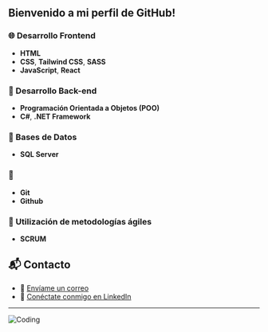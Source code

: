  ## Bienvenido a mi perfil de GitHub!

### 🌐 Desarrollo Frontend
- **HTML**
- **CSS**, **Tailwind CSS**, **SASS**
- **JavaScript**, **React**

### 🔨 Desarrollo Back-end
- **Programación Orientada a Objetos (POO)**
- **C#**, **.NET Framework**

### 💾 Bases de Datos
- **SQL Server**

### 🔄 
- **Git**
- **Github**

### 🚀 Utilización de metodologías ágiles
- **SCRUM**


## 📬 Contacto

- 📧 [Envíame un correo](mailto:gastonibanezcv@gmail.com)
- 🔗 [Conéctate conmigo en LinkedIn](https://www.linkedin.com/in/gastonibanezdev/)

---

![Coding](https://i.giphy.com/xx0JzzsBXzcMK542tx.webp)
